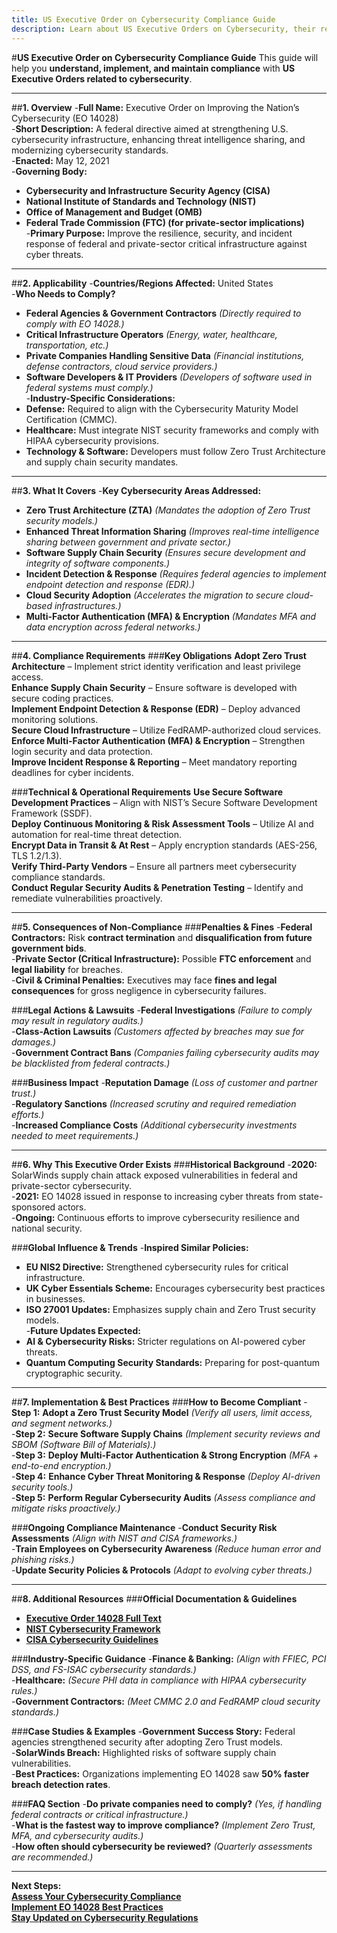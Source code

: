 ```yaml
---
title: US Executive Order on Cybersecurity Compliance Guide
description: Learn about US Executive Orders on Cybersecurity, their requirements, enforcement, and best practices.
---
```


#**US Executive Order on Cybersecurity Compliance Guide**
This guide will help you **understand, implement, and maintain compliance** with **US Executive Orders related to cybersecurity**.

---

##**1. Overview**
-**Full Name:** Executive Order on Improving the Nation’s Cybersecurity (EO 14028)  
-**Short Description:** A federal directive aimed at strengthening U.S. cybersecurity infrastructure, enhancing threat intelligence sharing, and modernizing cybersecurity standards.  
-**Enacted:** May 12, 2021  
-**Governing Body:**  
  - **Cybersecurity and Infrastructure Security Agency (CISA)**  
  - **National Institute of Standards and Technology (NIST)**  
  - **Office of Management and Budget (OMB)**  
  - **Federal Trade Commission (FTC) (for private-sector implications)**  
-**Primary Purpose:** Improve the resilience, security, and incident response of federal and private-sector critical infrastructure against cyber threats.  

---

##**2. Applicability**
-**Countries/Regions Affected:** United States  
-**Who Needs to Comply?**  
  - **Federal Agencies & Government Contractors** *(Directly required to comply with EO 14028.)*  
  - **Critical Infrastructure Operators** *(Energy, water, healthcare, transportation, etc.)*  
  - **Private Companies Handling Sensitive Data** *(Financial institutions, defense contractors, cloud service providers.)*  
  - **Software Developers & IT Providers** *(Developers of software used in federal systems must comply.)*  
-**Industry-Specific Considerations:**  
  - **Defense:** Required to align with the Cybersecurity Maturity Model Certification (CMMC).  
  - **Healthcare:** Must integrate NIST security frameworks and comply with HIPAA cybersecurity provisions.  
  - **Technology & Software:** Developers must follow Zero Trust Architecture and supply chain security mandates.  

---

##**3. What It Covers**
-**Key Cybersecurity Areas Addressed:**  
  -  **Zero Trust Architecture (ZTA)** *(Mandates the adoption of Zero Trust security models.)*  
  -  **Enhanced Threat Information Sharing** *(Improves real-time intelligence sharing between government and private sector.)*  
  -  **Software Supply Chain Security** *(Ensures secure development and integrity of software components.)*  
  -  **Incident Detection & Response** *(Requires federal agencies to implement endpoint detection and response (EDR).)*  
  -  **Cloud Security Adoption** *(Accelerates the migration to secure cloud-based infrastructures.)*  
  -  **Multi-Factor Authentication (MFA) & Encryption** *(Mandates MFA and data encryption across federal networks.)*  

---

##**4. Compliance Requirements**
###**Key Obligations**
 **Adopt Zero Trust Architecture** – Implement strict identity verification and least privilege access.  
 **Enhance Supply Chain Security** – Ensure software is developed with secure coding practices.  
 **Implement Endpoint Detection & Response (EDR)** – Deploy advanced monitoring solutions.  
 **Secure Cloud Infrastructure** – Utilize FedRAMP-authorized cloud services.  
 **Enforce Multi-Factor Authentication (MFA) & Encryption** – Strengthen login security and data protection.  
 **Improve Incident Response & Reporting** – Meet mandatory reporting deadlines for cyber incidents.  

###**Technical & Operational Requirements**
 **Use Secure Software Development Practices** – Align with NIST’s Secure Software Development Framework (SSDF).  
 **Deploy Continuous Monitoring & Risk Assessment Tools** – Utilize AI and automation for real-time threat detection.  
 **Encrypt Data in Transit & At Rest** – Apply encryption standards (AES-256, TLS 1.2/1.3).  
 **Verify Third-Party Vendors** – Ensure all partners meet cybersecurity compliance standards.  
 **Conduct Regular Security Audits & Penetration Testing** – Identify and remediate vulnerabilities proactively.  

---

##**5. Consequences of Non-Compliance**
###**Penalties & Fines**
-**Federal Contractors:** Risk **contract termination** and **disqualification from future government bids**.  
-**Private Sector (Critical Infrastructure):** Possible **FTC enforcement** and **legal liability** for breaches.  
-**Civil & Criminal Penalties:** Executives may face **fines and legal consequences** for gross negligence in cybersecurity failures.  

###**Legal Actions & Lawsuits**
-**Federal Investigations** *(Failure to comply may result in regulatory audits.)*  
-**Class-Action Lawsuits** *(Customers affected by breaches may sue for damages.)*  
-**Government Contract Bans** *(Companies failing cybersecurity audits may be blacklisted from federal contracts.)*  

###**Business Impact**
-**Reputation Damage** *(Loss of customer and partner trust.)*  
-**Regulatory Sanctions** *(Increased scrutiny and required remediation efforts.)*  
-**Increased Compliance Costs** *(Additional cybersecurity investments needed to meet requirements.)*  

---

##**6. Why This Executive Order Exists**
###**Historical Background**
-**2020:** SolarWinds supply chain attack exposed vulnerabilities in federal and private-sector cybersecurity.  
-**2021:** EO 14028 issued in response to increasing cyber threats from state-sponsored actors.  
-**Ongoing:** Continuous efforts to improve cybersecurity resilience and national security.  

###**Global Influence & Trends**
-**Inspired Similar Policies:**  
  - **EU NIS2 Directive:** Strengthened cybersecurity rules for critical infrastructure.  
  - **UK Cyber Essentials Scheme:** Encourages cybersecurity best practices in businesses.  
  - **ISO 27001 Updates:** Emphasizes supply chain and Zero Trust security models.  
-**Future Updates Expected:**  
  - **AI & Cybersecurity Risks:** Stricter regulations on AI-powered cyber threats.  
  - **Quantum Computing Security Standards:** Preparing for post-quantum cryptographic security.  

---

##**7. Implementation & Best Practices**
###**How to Become Compliant**
-**Step 1:** **Adopt a Zero Trust Security Model** *(Verify all users, limit access, and segment networks.)*  
-**Step 2:** **Secure Software Supply Chains** *(Implement security reviews and SBOM (Software Bill of Materials).)*  
-**Step 3:** **Deploy Multi-Factor Authentication & Strong Encryption** *(MFA + end-to-end encryption.)*  
-**Step 4:** **Enhance Cyber Threat Monitoring & Response** *(Deploy AI-driven security tools.)*  
-**Step 5:** **Perform Regular Cybersecurity Audits** *(Assess compliance and mitigate risks proactively.)*  

###**Ongoing Compliance Maintenance**
-**Conduct Security Risk Assessments** *(Align with NIST and CISA frameworks.)*  
-**Train Employees on Cybersecurity Awareness** *(Reduce human error and phishing risks.)*  
-**Update Security Policies & Protocols** *(Adapt to evolving cyber threats.)*  

---

##**8. Additional Resources**
###**Official Documentation & Guidelines**
- **[ Executive Order 14028 Full Text](https://www.whitehouse.gov/briefing-room/statements-releases/2021/05/12/executive-order-on-improving-the-nations-cybersecurity/)**  
- **[ NIST Cybersecurity Framework](https://www.nist.gov/cyberframework)**  
- **[ CISA Cybersecurity Guidelines](https://www.cisa.gov/cybersecurity)**  

###**Industry-Specific Guidance**
-**Finance & Banking:** *(Align with FFIEC, PCI DSS, and FS-ISAC cybersecurity standards.)*  
-**Healthcare:** *(Secure PHI data in compliance with HIPAA cybersecurity rules.)*  
-**Government Contractors:** *(Meet CMMC 2.0 and FedRAMP cloud security standards.)*  

###**Case Studies & Examples**
-**Government Success Story:** Federal agencies strengthened security after adopting Zero Trust models.  
-**SolarWinds Breach:** Highlighted risks of software supply chain vulnerabilities.  
-**Best Practices:** Organizations implementing EO 14028 saw **50% faster breach detection rates**.  

###**FAQ Section**
-**Do private companies need to comply?** *(Yes, if handling federal contracts or critical infrastructure.)*  
-**What is the fastest way to improve compliance?** *(Implement Zero Trust, MFA, and cybersecurity audits.)*  
-**How often should cybersecurity be reviewed?** *(Quarterly assessments are recommended.)*  

---

 **Next Steps:**  
 **[Assess Your Cybersecurity Compliance](#)**  
 **[Implement EO 14028 Best Practices](#)**  
 **[Stay Updated on Cybersecurity Regulations](#)**
